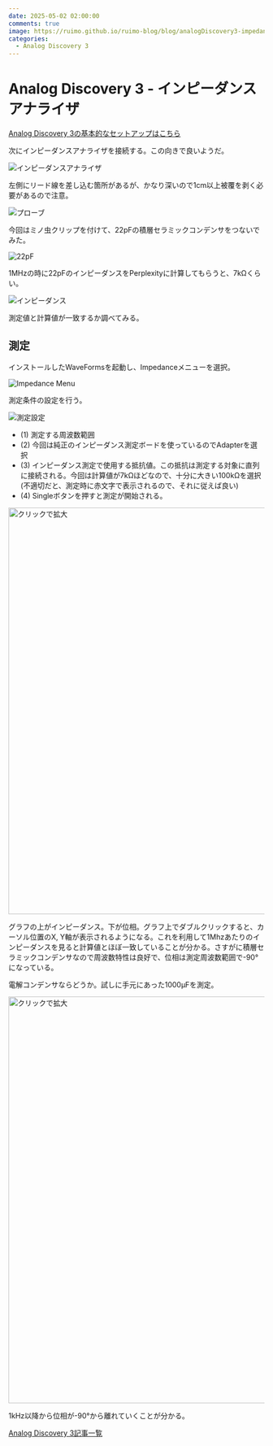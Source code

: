 ```yaml
---
date: 2025-05-02 02:00:00
comments: true
image: https://ruimo.github.io/ruimo-blog/blog/analogDiscovery3-impedance/impedanceAnalyzer.jpg
categories:
  - Analog Discovery 3
---
```


# Analog Discovery 3 - インピーダンスアナライザ

[Analog Discovery 3の基本的なセットアップはこちら](analogDiscovery3-introduction.md)

次にインピーダンスアナライザを接続する。この向きで良いようだ。

![インピーダンスアナライザ](analogDiscovery3-impedance/impedanceAnalyzer.jpg)

左側にリード線を差し込む箇所があるが、かなり深いので1cm以上被覆を剥く必要があるので注意。

![プローブ](analogDiscovery3-impedance/probe.jpg)

今回はミノ虫クリップを付けて、22pFの積層セラミックコンデンサをつないでみた。

![22pF](analogDiscovery3-impedance/c.jpg)

1MHzの時に22pFのインピーダンスをPerplexityに計算してもらうと、7kΩくらい。

![インピーダンス](analogDiscovery3-impedance/impedance.jpg)

測定値と計算値が一致するか調べてみる。

## 測定

インストールしたWaveFormsを起動し、Impedanceメニューを選択。

![Impedance Menu](analogDiscovery3-impedance/menu.jpg)

測定条件の設定を行う。

![測定設定](analogDiscovery3-impedance/settings.jpg)

- (1) 測定する周波数範囲
- (2) 今回は純正のインピーダンス測定ボードを使っているのでAdapterを選択
- (3) インピーダンス測定で使用する抵抗値。この抵抗は測定する対象に直列に接続される。今回は計算値が7kΩほどなので、十分に大きい100kΩを選択(不適切だと、測定時に赤文字で表示されるので、それに従えば良い)
- (4) Singleボタンを押すと測定が開始される。

<a href="/ruimo-blog/blog/analogDiscovery3-impedance/mesured.jpg" target="_blank">
  <img src="/ruimo-blog/blog/analogDiscovery3-impedance/mesured.jpg" width="800" alt="クリックで拡大">
</a>

グラフの上がインピーダンス。下が位相。グラフ上でダブルクリックすると、カーソル位置のX, Y軸が表示されるようになる。これを利用して1Mhzあたりのインピーダンスを見ると計算値とほぼ一致していることが分かる。さすがに積層セラミックコンデンサなので周波数特性は良好で、位相は測定周波数範囲で-90°になっている。

電解コンデンサならどうか。試しに手元にあった1000μFを測定。

<a href="/ruimo-blog/blog/analogDiscovery3-impedance/capacitor.jpg" target="_blank">
  <img src="/ruimo-blog/blog/analogDiscovery3-impedance/capacitor.jpg" width="800" alt="クリックで拡大">
</a>

1kHz以降から位相が-90°から離れていくことが分かる。

[Analog Discovery 3記事一覧](/ruimo-blog/blog/category/analog-discovery-3)
